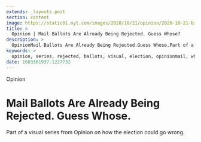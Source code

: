 ```yaml
--- 
extends: _layouts.post 
section: content 
image: https://static01.nyt.com/images/2020/10/21/opinion/2020-10-21-biden-mail-ballots-rejection-1603319604605/2020-10-21-biden-mail-ballots-rejection-1603319604605-facebookJumbo.png 
title: > 
  Opinion | Mail Ballots Are Already Being Rejected. Guess Whose? 
description: > 
  OpinionMail Ballots Are Already Being Rejected.Guess Whose.Part of a visual series from Opinion on how the election could go wrong. 
keywords: > 
  opinion, series, rejected, ballots, visual, election, opinionmail, whosepart, wrong, guess, mail 
date: 1603361937.1227732 
--- 
```

<div><p class="opinion svelte-y562ph">Opinion</p>
			<h1>Mail Ballots Are Already Being Rejected. Guess Whose.</h1>
			<p class="g-series svelte-y562ph">Part of a visual series from Opinion on how the election could go wrong.</p></div>